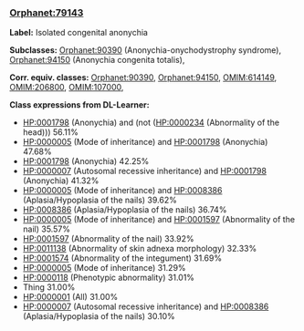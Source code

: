 
### [Orphanet:79143](http://www.orpha.net/ORDO/Orphanet_79143)
**Label:** Isolated congenital anonychia

**Subclasses:** [Orphanet:90390](http://www.orpha.net/ORDO/Orphanet_90390) (Anonychia-onychodystrophy syndrome), [Orphanet:94150](http://www.orpha.net/ORDO/Orphanet_94150) (Anonychia congenita totalis), 

**Corr. equiv. classes:** [Orphanet:90390](http://www.orpha.net/ORDO/Orphanet_90390), [Orphanet:94150](http://www.orpha.net/ORDO/Orphanet_94150), [OMIM:614149](http://purl.obolibrary.org/obo/OMIM_614149), [OMIM:206800](http://purl.obolibrary.org/obo/OMIM_206800), [OMIM:107000](http://purl.obolibrary.org/obo/OMIM_107000), 

**Class expressions from DL-Learner:**

- [HP:0001798](http://purl.obolibrary.org/obo/HP_0001798) (Anonychia) and (not ([HP:0000234](http://purl.obolibrary.org/obo/HP_0000234) (Abnormality of the head))) 56.11%
- [HP:0000005](http://purl.obolibrary.org/obo/HP_0000005) (Mode of inheritance) and [HP:0001798](http://purl.obolibrary.org/obo/HP_0001798) (Anonychia) 47.68%
- [HP:0001798](http://purl.obolibrary.org/obo/HP_0001798) (Anonychia) 42.25%
- [HP:0000007](http://purl.obolibrary.org/obo/HP_0000007) (Autosomal recessive inheritance) and [HP:0001798](http://purl.obolibrary.org/obo/HP_0001798) (Anonychia) 41.32%
- [HP:0000005](http://purl.obolibrary.org/obo/HP_0000005) (Mode of inheritance) and [HP:0008386](http://purl.obolibrary.org/obo/HP_0008386) (Aplasia/Hypoplasia of the nails) 39.62%
- [HP:0008386](http://purl.obolibrary.org/obo/HP_0008386) (Aplasia/Hypoplasia of the nails) 36.74%
- [HP:0000005](http://purl.obolibrary.org/obo/HP_0000005) (Mode of inheritance) and [HP:0001597](http://purl.obolibrary.org/obo/HP_0001597) (Abnormality of the nail) 35.57%
- [HP:0001597](http://purl.obolibrary.org/obo/HP_0001597) (Abnormality of the nail) 33.92%
- [HP:0011138](http://purl.obolibrary.org/obo/HP_0011138) (Abnormality of skin adnexa morphology) 32.33%
- [HP:0001574](http://purl.obolibrary.org/obo/HP_0001574) (Abnormality of the integument) 31.69%
- [HP:0000005](http://purl.obolibrary.org/obo/HP_0000005) (Mode of inheritance) 31.29%
- [HP:0000118](http://purl.obolibrary.org/obo/HP_0000118) (Phenotypic abnormality) 31.01%
- Thing 31.00%
- [HP:0000001](http://purl.obolibrary.org/obo/HP_0000001) (All) 31.00%
- [HP:0000007](http://purl.obolibrary.org/obo/HP_0000007) (Autosomal recessive inheritance) and [HP:0008386](http://purl.obolibrary.org/obo/HP_0008386) (Aplasia/Hypoplasia of the nails) 30.10%


